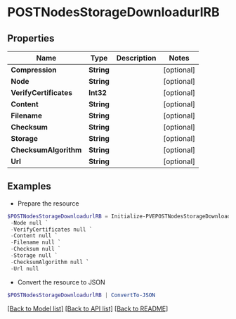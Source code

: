 # POSTNodesStorageDownloadurlRB
## Properties

Name | Type | Description | Notes
------------ | ------------- | ------------- | -------------
**Compression** | **String** |  | [optional] 
**Node** | **String** |  | [optional] 
**VerifyCertificates** | **Int32** |  | [optional] 
**Content** | **String** |  | [optional] 
**Filename** | **String** |  | [optional] 
**Checksum** | **String** |  | [optional] 
**Storage** | **String** |  | [optional] 
**ChecksumAlgorithm** | **String** |  | [optional] 
**Url** | **String** |  | [optional] 

## Examples

- Prepare the resource
```powershell
$POSTNodesStorageDownloadurlRB = Initialize-PVEPOSTNodesStorageDownloadurlRB  -Compression null `
 -Node null `
 -VerifyCertificates null `
 -Content null `
 -Filename null `
 -Checksum null `
 -Storage null `
 -ChecksumAlgorithm null `
 -Url null
```

- Convert the resource to JSON
```powershell
$POSTNodesStorageDownloadurlRB | ConvertTo-JSON
```

[[Back to Model list]](../README.md#documentation-for-models) [[Back to API list]](../README.md#documentation-for-api-endpoints) [[Back to README]](../README.md)

